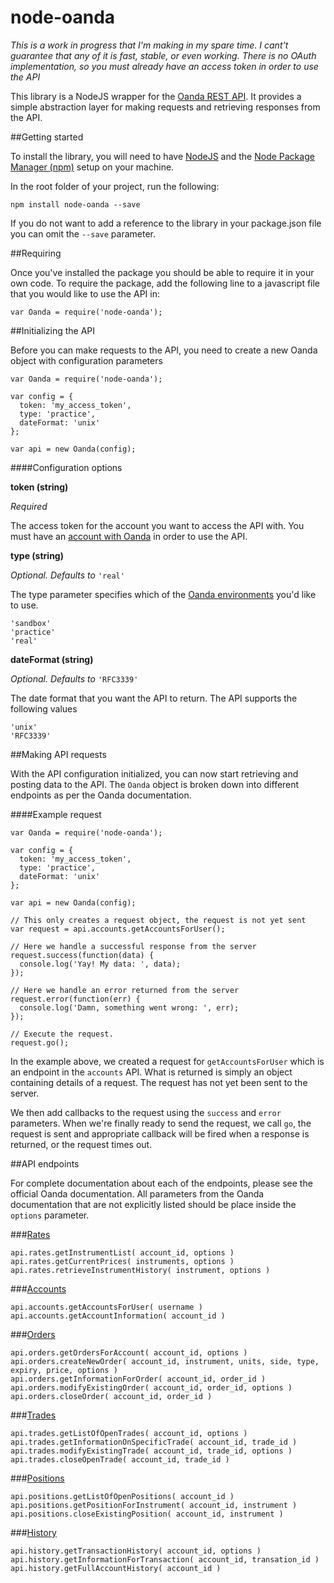 # node-oanda

*This is a work in progress that I'm making in my spare time. I cant't guarantee that any of it is fast, stable, or even working. There is no OAuth implementation, so you must already have an access token in order to use the API*

This library is a NodeJS wrapper for the [Oanda REST API](http://developer.oanda.com/rest-live/introduction/). It provides a simple abstraction layer for making requests and retrieving responses from the API.

##Getting started

To install the library, you will need to have [NodeJS](https://nodejs.org/download/) and the [Node Package Manager (npm)](https://nodejs.org/download/) setup on your machine.

In the root folder of your project, run the following:

    npm install node-oanda --save

If you do not want to add a reference to the library in your package.json file you can omit the `--save` parameter.

##Requiring

Once you've installed the package you should be able to require it in your own code. To require the package, add the following line to a javascript file that you would like to use the API in:

    var Oanda = require('node-oanda');

##Initializing the API

Before you can make requests to the API, you need to create a new Oanda object with configuration parameters

    var Oanda = require('node-oanda');

    var config = {
      token: 'my_access_token',
      type: 'practice',
      dateFormat: 'unix'
    };

    var api = new Oanda(config);

####Configuration options

**token (string)**

*Required*

The access token for the account you want to access the API with. You must have an [account with Oanda](https://fxtrade.oanda.com/your_account/fxtrade/register/gate?utm_source=oandaapi&utm_medium=link&utm_campaign=devportaldocs_demo) in order to use the API.

**type (string)**

*Optional. Defaults to* `'real'`

The type parameter specifies which of the [Oanda environments](http://developer.oanda.com/rest-live/development-guide/) you'd like to use.

    'sandbox'
    'practice'
    'real'

**dateFormat (string)**

*Optional. Defaults to* `'RFC3339'`

The date format that you want the API to return. The API supports the following values

    'unix'
    'RFC3339'

##Making API requests

With the API configuration initialized, you can now start retrieving and posting data to the API. The `Oanda` object is broken down into different endpoints as per the Oanda documentation.

####Example request

    var Oanda = require('node-oanda');

    var config = {
      token: 'my_access_token',
      type: 'practice',
      dateFormat: 'unix'
    };

    var api = new Oanda(config);

    // This only creates a request object, the request is not yet sent
    var request = api.accounts.getAccountsForUser();

    // Here we handle a successful response from the server
    request.success(function(data) {
      console.log('Yay! My data: ', data);
    });

    // Here we handle an error returned from the server
    request.error(function(err) {
      console.log('Damn, something went wrong: ', err);
    });

    // Execute the request.
    request.go();

In the example above, we created a request for `getAccountsForUser` which is an endpoint in the `accounts` API. What is returned is simply an object containing details of a request. The request has not yet been sent to the server.

We then add callbacks to the request using the `success` and `error` parameters. When we're finally ready to send the request, we call `go`, the request is sent and appropriate callback will be fired when a response is returned, or the request times out.

##API endpoints

For complete documentation about each of the endpoints, please see the official Oanda documentation. All parameters from the Oanda documentation that are not explicitly listed should be place inside the `options` parameter.

###[Rates](http://developer.oanda.com/rest-live/rates/)

    api.rates.getInstrumentList( account_id, options )
    api.rates.getCurrentPrices( instruments, options )
    api.rates.retrieveInstrumentHistory( instrument, options )

###[Accounts](http://developer.oanda.com/rest-live/accounts/)

    api.accounts.getAccountsForUser( username )
    api.accounts.getAccountInformation( account_id )

###[Orders](http://developer.oanda.com/rest-live/orders/)

    api.orders.getOrdersForAccount( account_id, options )
    api.orders.createNewOrder( account_id, instrument, units, side, type, expiry, price, options )  
    api.orders.getInformationForOrder( account_id, order_id )
    api.orders.modifyExistingOrder( account_id, order_id, options )
    api.orders.closeOrder( account_id, order_id )

###[Trades](http://developer.oanda.com/rest-live/trades/)

    api.trades.getListOfOpenTrades( account_id, options )
    api.trades.getInformationOnSpecificTrade( account_id, trade_id )
    api.trades.modifyExistingTrade( account_id, trade_id, options )
    api.trades.closeOpenTrade( account_id, trade_id )

###[Positions](http://developer.oanda.com/rest-live/positions/)

    api.positions.getListOfOpenPositions( account_id )
    api.positions.getPositionForInstrument( account_id, instrument )
    api.positions.closeExistingPosition( account_id, instrument )

###[History](http://developer.oanda.com/rest-live/transaction-history/)

    api.history.getTransactionHistory( account_id, options )
    api.history.getInformationForTransaction( account_id, transation_id )
    api.history.getFullAccountHistory( account_id )
